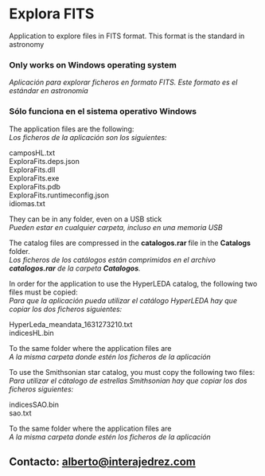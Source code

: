 # Explora FITS
 Application to explore files in FITS format. This format is the standard in astronomy
### Only works on Windows operating system

 <em>Aplicación para explorar ficheros en formato FITS. Este formato es el estándar en astronomía</em>
### Sólo funciona en el sistema operativo Windows

<p>The application files are the following: <br>
<em>Los ficheros de la aplicación son los siguientes:</em></p>
<p>camposHL.txt<br>
ExploraFits.deps.json<br>
ExploraFits.dll<br>
ExploraFits.exe<br>
ExploraFits.pdb<br>
ExploraFits.runtimeconfig.json<br>
idiomas.txt</p>
<p>They can be in any folder, even on a USB stick <br>
<em>Pueden estar en cualquier carpeta, incluso en una memoria USB</em></p>

<p>The catalog files are compressed in the <strong> catalogos.rar </strong> file in the <strong> Catalogs </strong> folder. <br>
<em>Los ficheros de los catálogos están comprimidos en el archivo <strong>catalogos.rar</strong> de la carpeta <strong>Catalogos</strong>.</em></p>

<p>In order for the application to use the HyperLEDA catalog, the following two files must be copied: <br>
<em>Para que la aplicación pueda utilizar el catálogo HyperLEDA hay que copiar los dos ficheros siguientes:</em></p>
<p>HyperLeda_meandata_1631273210.txt<br>
indicesHL.bin</p>
<p>To the same folder where the application files are <br>
<em>A la misma carpeta donde estén los ficheros de la aplicación</em></p>

<p>To use the Smithsonian star catalog, you must copy the following two files: <br>
<em>Para utilizar el cátalogo de estrellas Smithsonian hay que copiar los dos ficheros siguientes:</em></p>
<p>indicesSAO.bin<br>
sao.txt</p>
<p>To the same folder where the application files are <br>
<em>A la misma carpeta donde estén los ficheros de la aplicación</em></p>

## Contacto: alberto@interajedrez.com
